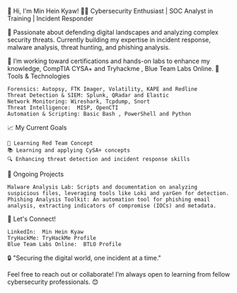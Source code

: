 👋 Hi, I'm Min Hein Kyaw!
👨‍💻 Cybersecurity Enthusiast | SOC Analyst in Training | Incident Responder

🔹 Passionate about defending digital landscapes and analyzing complex security threats. Currently building my expertise in incident response, malware analysis, threat hunting, and phishing analysis.

🔹 I’m working toward certifications and hands-on labs to enhance my knowledge, CompTIA CYSA+ and Tryhackme , Blue Team Labs Online.
🔧 Tools & Technologies

    Forensics: Autopsy, FTK Imager, Volatility, KAPE and Redline
    Threat Detection & SIEM: Splunk, QRadar and Elastic
    Network Monitoring: Wireshark, Tcpdump, Snort 
    Threat Intelligence:  MISP, OpenCTI
    Automation & Scripting: Basic Bash , PowerShell and Python
    

📈 My Current Goals

    🎯 Learning Red Team Concept
    📚 Learning and applying CySA+ concepts
    🔍 Enhancing threat detection and incident response skills

📂 Ongoing Projects

    Malware Analysis Lab: Scripts and documentation on analyzing suspicious files, leveraging tools like Loki and yarGen for detection.
    Phishing Analysis Toolkit: An automation tool for phishing email analysis, extracting indicators of compromise (IOCs) and metadata.

🌱 Let's Connect!

    LinkedIn:  Min Hein Kyaw 
    TryHackMe: TryHackMe Profile
    Blue Team Labs Online:  BTLO Profile

🔒 "Securing the digital world, one incident at a time."

Feel free to reach out or collaborate! I’m always open to learning from fellow cybersecurity professionals. 😊
